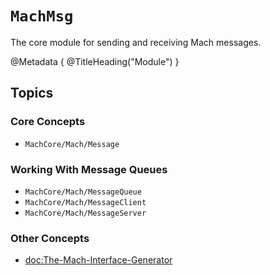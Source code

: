 # ``MachMsg``

The core module for sending and receiving Mach messages.

@Metadata {
    @TitleHeading("Module")
}

## Topics

### Core Concepts

- ``MachCore/Mach/Message``

### Working With Message Queues

- ``MachCore/Mach/MessageQueue``
- ``MachCore/Mach/MessageClient``
- ``MachCore/Mach/MessageServer``

### Other Concepts

- <doc:The-Mach-Interface-Generator>

